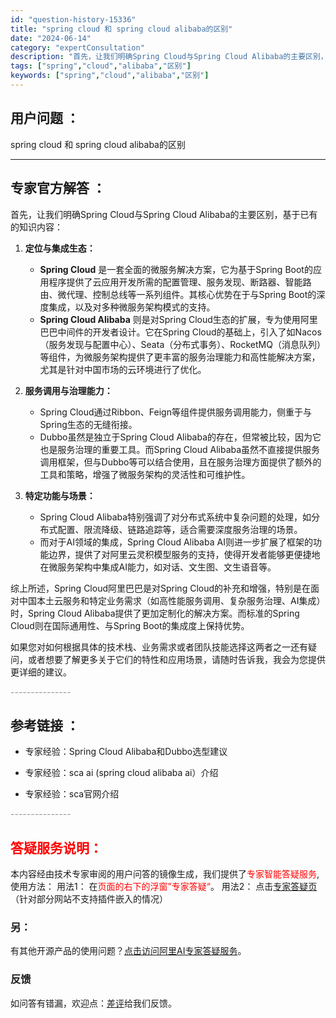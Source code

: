 ```yaml
---
id: "question-history-15336"
title: "spring cloud 和 spring cloud alibaba的区别"
date: "2024-06-14"
category: "expertConsultation"
description: "首先，让我们明确Spring Cloud与Spring Cloud Alibaba的主要区别，基于已有的知识内容：1. **定位与集成生态：**   - **Spring Cloud** 是一套全面的微服务解决方案，它为基于Spring Boot的应用程序提供了云应用开发所需的配置管理、服务发现、断"
tags: ["spring","cloud","alibaba","区别"]
keywords: ["spring","cloud","alibaba","区别"]
---
```


## 用户问题 ： 
 spring cloud 和 spring cloud alibaba的区别  

---------------
## 专家官方解答 ：

首先，让我们明确Spring Cloud与Spring Cloud Alibaba的主要区别，基于已有的知识内容：

1. **定位与集成生态：**
   - **Spring Cloud** 是一套全面的微服务解决方案，它为基于Spring Boot的应用程序提供了云应用开发所需的配置管理、服务发现、断路器、智能路由、微代理、控制总线等一系列组件。其核心优势在于与Spring Boot的深度集成，以及对多种微服务架构模式的支持。
   - **Spring Cloud Alibaba** 则是对Spring Cloud生态的扩展，专为使用阿里巴巴中间件的开发者设计。它在Spring Cloud的基础上，引入了如Nacos（服务发现与配置中心）、Seata（分布式事务）、RocketMQ（消息队列）等组件，为微服务架构提供了更丰富的服务治理能力和高性能解决方案，尤其是针对中国市场的云环境进行了优化。

2. **服务调用与治理能力：**
   - Spring Cloud通过Ribbon、Feign等组件提供服务调用能力，侧重于与Spring生态的无缝衔接。
   - Dubbo虽然是独立于Spring Cloud Alibaba的存在，但常被比较，因为它也是服务治理的重要工具。而Spring Cloud Alibaba虽然不直接提供服务调用框架，但与Dubbo等可以结合使用，且在服务治理方面提供了额外的工具和策略，增强了微服务架构的灵活性和可维护性。

3. **特定功能与场景：**
   - Spring Cloud Alibaba特别强调了对分布式系统中复杂问题的处理，如分布式配置、限流降级、链路追踪等，适合需要深度服务治理的场景。
   - 而对于AI领域的集成，Spring Cloud Alibaba AI则进一步扩展了框架的功能边界，提供了对阿里云灵积模型服务的支持，使得开发者能够更便捷地在微服务架构中集成AI能力，如对话、文生图、文生语音等。

综上所述，Spring Cloud阿里巴巴是对Spring Cloud的补充和增强，特别是在面对中国本土云服务和特定业务需求（如高性能服务调用、复杂服务治理、AI集成）时，Spring Cloud Alibaba提供了更加定制化的解决方案。而标准的Spring Cloud则在国际通用性、与Spring Boot的集成度上保持优势。

如果您对如何根据具体的技术栈、业务需求或者团队技能选择这两者之一还有疑问，或者想要了解更多关于它们的特性和应用场景，请随时告诉我，我会为您提供更详细的建议。


<font color="#949494">---------------</font> 


## 参考链接 ：

* 专家经验：Spring Cloud Alibaba和Dubbo选型建议 
 
 * 专家经验：sca ai (spring cloud alibaba ai）介绍 
 
 * 专家经验：sca官网介绍 


 <font color="#949494">---------------</font> 
 


## <font color="#FF0000">答疑服务说明：</font> 

本内容经由技术专家审阅的用户问答的镜像生成，我们提供了<font color="#FF0000">专家智能答疑服务</font>,使用方法：
用法1： 在<font color="#FF0000">页面的右下的浮窗”专家答疑“</font>。
用法2： 点击[专家答疑页](https://answer.opensource.alibaba.com/docs/intro)（针对部分网站不支持插件嵌入的情况）
### 另：


有其他开源产品的使用问题？[点击访问阿里AI专家答疑服务](https://answer.opensource.alibaba.com/docs/intro)。
### 反馈
如问答有错漏，欢迎点：[差评](https://ai.nacos.io/user/feedbackByEnhancerGradePOJOID?enhancerGradePOJOId=15343)给我们反馈。

